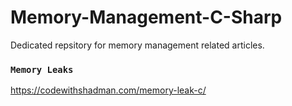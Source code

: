 # Memory-Management-C-Sharp

Dedicated repsitory for memory management related articles.

### `Memory Leaks`

https://codewithshadman.com/memory-leak-c/
